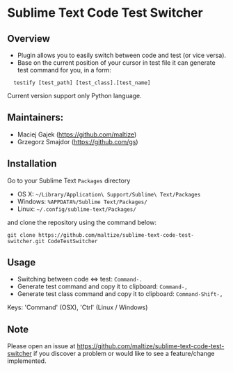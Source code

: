 Sublime Text Code Test Switcher
===============================

Overview
--------

* Plugin allows you to easily switch between code and test (or vice versa).
* Base on the current position of your cursor in test file it can generate test command for you, in a form:

``` shell
  testify [test_path] [test_class].[test_name]
```

Current version support only Python language.

Maintainers:
------------
* Maciej Gajek (https://github.com/maltize)
* Grzegorz Smajdor (https://github.com/gs)

Installation
------------

Go to your Sublime Text `Packages` directory

 - OS X: `~/Library/Application\ Support/Sublime\ Text/Packages`
 - Windows: `%APPDATA%/Sublime Text/Packages/`
 - Linux: `~/.config/sublime-text/Packages/`

and clone the repository using the command below:

``` shell
git clone https://github.com/maltize/sublime-text-code-test-switcher.git CodeTestSwitcher
```

Usage
-----

 - Switching between code <=> test: `Command-.`
 - Generate test command and copy it to clipboard: `Command-,`
 - Generate test class command and copy it to clipboard: `Command-Shift-,`

  Keys: 'Command' (OSX), 'Ctrl' (Linux / Windows)

Note
----
Please open an issue at https://github.com/maltize/sublime-text-code-test-switcher if you discover a problem or would like to see a feature/change implemented.
